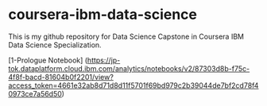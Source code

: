 # coursera-ibm-data-science
This is my github repository for Data Science Capstone in Coursera IBM Data Science Specialization.

[1-Prologue Notebook] (https://jp-tok.dataplatform.cloud.ibm.com/analytics/notebooks/v2/87303d8b-f75c-4f8f-bacd-81604b0f2201/view?access_token=4661e32ab8d71d8d11f5701f69bd979c2b39044de7bf2cd78f40973ce7a56d50)